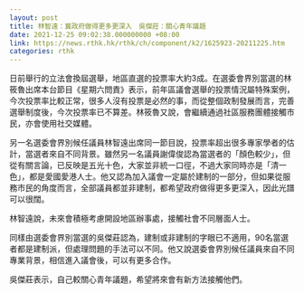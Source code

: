 ```yaml
---
layout: post
title: 林智遠：冀政府做得更多更深入　吳傑莊：關心青年議題
date: 2021-12-25 09:02:38.000000000 +08:00
link: https://news.rthk.hk/rthk/ch/component/k2/1625923-20211225.htm
categories: rthk
---
```


日前舉行的立法會換屆選舉，地區直選的投票率大約3成。在選委會界別當選的林筱魯出席本台節目《星期六問責》表示，前年區議會選舉的投票情況屬特殊案例，今次投票率比較正常，很多人沒有投票是必然的事，而從整個政制發展而言，完善選舉制度後，今次投票率已不算差。林筱魯又說，會繼續通過社區服務團體接觸市民，亦會使用社交媒體。

另一名選委會界別候任議員林智遠出席同一節目說，投票率超出很多專家學者的估計，當選者來自不同背景。雖然另一名議員謝偉俊認為當選者的「顏色較少」，但從有關言論，已反映是五光十色，大家並非統一口徑，不過大家同時亦是「清一色」，都是愛國愛港人士。他又認為加入議會一定屬於建制的一部分，但如果從服務市民的角度而言，全部議員都並非建制，都希望政府做得更多更深入，因此光譜可以很闊。

林智遠說，未來會積極考慮開設地區辦事處，接觸社會不同層面人士。

同樣由選委會界別當選的吳傑莊認為，建制或非建制的字眼已不適用，90名當選者都是建制派，但處理問題的手法可以不同。他又說選委會界別候任議員來自不同專業背景，相信進入議會後，可以有更多合作。

吳傑莊表示，自己較關心青年議題，希望將來會有新方法接觸他們。
